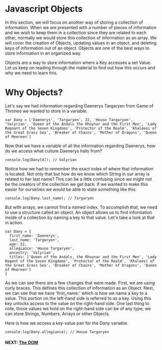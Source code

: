 # Javascript Objects

In this section, we will focus on another way of storing a collection of information. When we are presented with a number of pieces of information and we wish to keep them in a collection since they are related to each other, normally we would store this collection of information as an array. We will cover the creation of Objects, updating values in an object, and deleting keys of information out of an object. Objects are one of the best ways to store information in an organized way.

Objects are a way to store information where a Key accesses a set Value. Let us keep on reading through the material to find out how this occurs and why we need to learn this.

# Why Objects?

Let's say we had information regarding Daenerys Targaryen from Game of Thrones we wanted to store in a variable.

```
var Dany = ['Daenerys', 'Targaryen', 22, 'House Targaryen', 'Valyrian', 'Queen of the Andals the Rhoynar and the First Men', 'Lady Regnant of the Seven Kingdoms', 'Protector of the Realm', 'Khaleesi of the Great Grass Sea', 'Breaker of Chains', 'Mother of Dragons', 'Queen of Meereen']
```

Now that we have a variable of all the information regarding Daenerys, how do we access what culture Daenerys hails from?

```console.log(Dany[4]); // Valyrian```

Notice how we had to remember the exact index of where that information is located. Not only that but how do we know which String in our array is related to her last name? This can be a little confusing since we might not be the creators of the collection we get back. If we wanted to make this easier for ourselves we would be able to state something like this:

```console.log(Dany.last_name); // Targaryen```

But with arrays, we cannot find a named index. To accomplish that, we need to use a structure called an object. An object allows us to find information inside of a collection by naming a key to that value. Let's take a look at that in action.

```
var Dany = {
  first_name: 'Daenerys',
  last_name: 'Targaryen',
  age: 22,
  allegiance: 'House Targaryen',
  ancestry: 'Valyrian',
  titles: ['Queen of the Andals, the Rhoynar and the First Men', 'Lady Regent of the Seven Kingdoms', 'Protector of the Realm', 'Khaleesi of the Great Grass Sea', 'Breaker of Chains', 'Mother of Dragons', 'Queen of Meereen']
}
```

As we can see there are a few changes that were made. First, we are using curly braces. This defines this collection of information as an Object. Next, we can see that we have 'first_name:' which is how we name a key to a value. This portion on the left-hand side is referred to as a key. Using this key unlocks access to the value on the right-hand side. One last thing to note, those values we hold on the right-hand side can be of any type; we can store Strings, Numbers, Arrays or other Objects.

Here is how we access a key-value pair for the Dany variable.

```console.log(Dany.allegiance); // House Targaryen```

#### NEXT: [The DOM](./the_dom.md)


